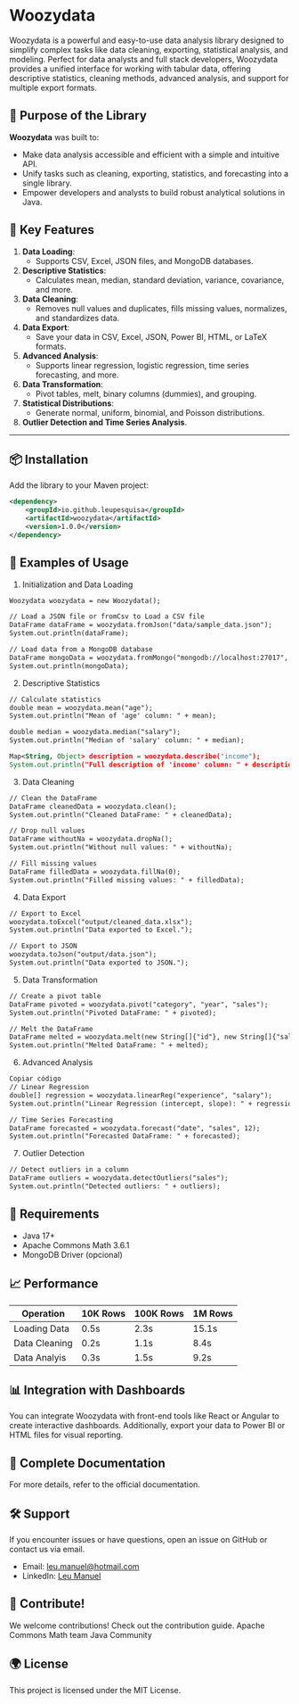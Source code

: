 # Woozydata

Woozydata is a powerful and easy-to-use data analysis library designed to simplify complex tasks like data cleaning, exporting, statistical analysis, and modeling. Perfect for data analysts and full stack developers, Woozydata provides a unified interface for working with tabular data, offering descriptive statistics, cleaning methods, advanced analysis, and support for multiple export formats.

## 🚀 Purpose of the Library

**Woozydata** was built to:
- Make data analysis accessible and efficient with a simple and intuitive API.
- Unify tasks such as cleaning, exporting, statistics, and forecasting into a single library.
- Empower developers and analysts to build robust analytical solutions in Java.

## 🧰 Key Features

1. **Data Loading**:
   - Supports CSV, Excel, JSON files, and MongoDB databases.
2. **Descriptive Statistics**:
   - Calculates mean, median, standard deviation, variance, covariance, and more.
3. **Data Cleaning**:
   - Removes null values and duplicates, fills missing values, normalizes, and standardizes data.
4. **Data Export**:
   - Save your data in CSV, Excel, JSON, Power BI, HTML, or LaTeX formats.
5. **Advanced Analysis**:
   - Supports linear regression, logistic regression, time series forecasting, and more.
6. **Data Transformation**:
   - Pivot tables, melt, binary columns (dummies), and grouping.
7. **Statistical Distributions**:
   - Generate normal, uniform, binomial, and Poisson distributions.
8. **Outlier Detection and Time Series Analysis**.

---

## 📦 Installation

Add the library to your Maven project:

```xml
<dependency>
    <groupId>io.github.leupesquisa</groupId>
    <artifactId>woozydata</artifactId>
    <version>1.0.0</version>
</dependency>
```
## 🌟 Examples of Usage

1. Initialization and Data Loading
```xml
Woozydata woozydata = new Woozydata();

// Load a JSON file or fromCsv to Load a CSV file  
DataFrame dataFrame = woozydata.fromJson("data/sample_data.json");
System.out.println(dataFrame);

// Load data from a MongoDB database
DataFrame mongoData = woozydata.fromMongo("mongodb://localhost:27017", "myDatabase", "myCollection");
System.out.println(mongoData);
```
2. Descriptive Statistics
```xml
// Calculate statistics
double mean = woozydata.mean("age");
System.out.println("Mean of 'age' column: " + mean);

double median = woozydata.median("salary");
System.out.println("Median of 'salary' column: " + median);

Map<String, Object> description = woozydata.describe("income");
System.out.println("Full description of 'income' column: " + description);
```

3. Data Cleaning
```xml
// Clean the DataFrame
DataFrame cleanedData = woozydata.clean();
System.out.println("Cleaned DataFrame: " + cleanedData);

// Drop null values
DataFrame withoutNa = woozydata.dropNa();
System.out.println("Without null values: " + withoutNa);

// Fill missing values
DataFrame filledData = woozydata.fillNa(0);
System.out.println("Filled missing values: " + filledData);
```


4. Data Export
```xml
// Export to Excel
woozydata.toExcel("output/cleaned_data.xlsx");
System.out.println("Data exported to Excel.");

// Export to JSON
woozydata.toJson("output/data.json");
System.out.println("Data exported to JSON.");
```

5. Data Transformation
```xml
// Create a pivot table
DataFrame pivoted = woozydata.pivot("category", "year", "sales");
System.out.println("Pivoted DataFrame: " + pivoted);

// Melt the DataFrame
DataFrame melted = woozydata.melt(new String[]{"id"}, new String[]{"sales", "profit"});
System.out.println("Melted DataFrame: " + melted);
```

6. Advanced Analysis
```xml
Copiar código
// Linear Regression
double[] regression = woozydata.linearReg("experience", "salary");
System.out.println("Linear Regression (intercept, slope): " + regression[0] + ", " + regression[1]);

// Time Series Forecasting
DataFrame forecasted = woozydata.forecast("date", "sales", 12);
System.out.println("Forecasted DataFrame: " + forecasted);
```

7. Outlier Detection
```xml
// Detect outliers in a column
DataFrame outliers = woozydata.detectOutliers("sales");
System.out.println("Detected outliers: " + outliers);
```

## 🔧 Requirements

* Java 17+ 
* Apache Commons Math 3.6.1
* MongoDB Driver (opcional)

## 📈 Performance
| Operation | 10K Rows | 100K Rows | 1M Rows |
|---|---|---|---|
| Loading Data | 0.5s | 2.3s | 15.1s |
| Data Cleaning | 0.2s | 1.1s | 8.4s |
| Data Analyis | 0.3s | 1.5s | 9.2s |

## 📊 Integration with Dashboards
You can integrate Woozydata with front-end tools like React or Angular to create interactive dashboards. Additionally, export your data to Power BI or HTML files for visual reporting.

## 📖 Complete Documentation
For more details, refer to the official documentation.

## 🛠️ Support
If you encounter issues or have questions, open an issue on GitHub or contact us via email.
* Email: leu.manuel@hotmail.com
* LinkedIn: [Leu Manuel](https://www.linkedin.com/in/leu-manuel/)

## 📢 Contribute!
We welcome contributions! Check out the contribution guide.
Apache Commons Math team
Java Community

## 🌍 License
This project is licensed under the MIT License.




